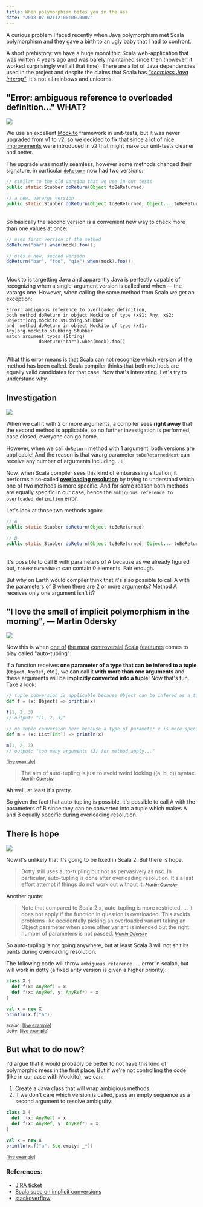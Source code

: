 ```yaml
---
title: When polymorphism bites you in the ass
date: "2018-07-02T12:00:00.000Z"
---
```


A curious problem I faced recently when Java polymorphism met Scala polymorphism and they gave a birth to an ugly baby that I had to confront.

A short prehistory: we have a huge monolithic Scala web-application that was written 4 years ago and was barely maintained since then (however, it worked surprisingly well all that time). There are a lot of Java dependencies used in the project and despite the claims that Scala has [_"seamless Java interop"_](https://www.scala-lang.org/), it's not all rainbows and unicorns.

## "Error: ambiguous reference to overloaded definition..." WHAT?

![](swanson.jpg)

We use an excellent [Mockito](http://site.mockito.org/) framework in unit-tests, but it was never upgraded from v1 to v2, so we decided to fix that since [a lot of nice improvements](https://github.com/mockito/mockito/wiki/What%27s-new-in-Mockito-2) were introduced in v2 that might make our unit-tests cleaner and better.

The upgrade was mostly seamless, however some methods changed their signature, in particular [`doReturn`](https://static.javadoc.io/org.mockito/mockito-core/2.19.0/org/mockito/Mockito.html#doReturn-java.lang.Object-) now had two versions:

```java
// similar to the old version that we use in our tests
public static Stubber doReturn(Object toBeReturned)

// a new, varargs version
public static Stubber doReturn(Object toBeReturned, Object... toBeReturnedNext)
```

<br>So basically the second version is a convenient new way to check more than one values at once:

```java
// uses first version of the method
doReturn("bar").when(mock).foo();

// uses a new, second version
doReturn("bar", "foo", "qix").when(mock).foo();
```

<br>Mockito is targetting Java and apparently Java is perfectly capable of recognizing when a single-argument version is called and when — the varargs one. However, when calling the same method from Scala we get an exception:

```
Error: ambiguous reference to overloaded definition,
both method doReturn in object Mockito of type (x$1: Any, x$2: Object*)org.mockito.stubbing.Stubber
and  method doReturn in object Mockito of type (x$1: Any)org.mockito.stubbing.Stubber
match argument types (String)
            doReturn("bar").when(mock).foo()
```

<br>What this error means is that Scala can not recognize which version of the method has been called. Scala compiler thinks that both methods are equally valid candidates for that case. Now that's interesting. Let's try to understand why.

## Investigation

![](poirot.jpg)

When we call it with 2 or more arguments, a compiler sees **right away** that the second method is applicable, so no further investigation is performed, case closed, everyone can go home.

However, when we call `doReturn` method with 1 argument, both versions are applicable! And the reason is that vararg parameter `toBeReturnedNext` can receive any number of arguments including... `0`.

Now, when Scala compiler sees this kind of embarassing situation, it performs a so-called **[overloading resolution](https://www.scala-lang.org/files/archive/spec/2.12/06-expressions.html#overloading-resolution)** by trying to understand which one of two methods is more specific. And for some reason both methods are equally specific in our case, hence the `ambiguous reference to overloaded definition` error.

Let's look at those two methods again:

```java
// A
public static Stubber doReturn(Object toBeReturned)

// B
public static Stubber doReturn(Object toBeReturned, Object... toBeReturnedNext)
```

<br>It's possible to call B with parameters of A because as we already figured out, `toBeReturnedNext` can contain 0 elements. Fair enough.

But why on Earth would compiler think that it's also possible to call A with the parameters of B when there are 2 or more arguments? Method A receives only one argument isn't it?

## "I love the smell of implicit polymorphism in the morning", — Martin Odersky

![](napalm.jpg)

Now this is when [one of](https://github.com/scala/scala-dev/issues/496) [the most](https://issues.scala-lang.org/browse/SI-3583) [controversial](https://groups.google.com/forum/#!topic/scala-debate/2fPsj1q-CXg) [Scala](https://github.com/scala/bug/issues/3583) [feautures](https://contributors.scala-lang.org/t/lets-drop-auto-tupling/1799) comes to play called "auto-tupling":

If a function receives **one parameter of a type that can be infered to a tuple** (`Object`, `AnyRef`, etc.), we can call it **with more than one arguments** and these arguments will be **implicitly converted into a tuple**! Now that's fun. Take a look:

```scala
// tuple conversion is applicable because Object can be infered as a tuple
def f = (x: Object) => println(x)

f(1, 2, 3)
// output: "(1, 2, 3)"

// no tuple conversion here because a type of parameter x is more specific and can not be a tuple
def m = (x: List[Int]) => println(x)

m(1, 2, 3)
// output: "too many arguments (3) for method apply..."
```
<small>[[live example]](https://scastie.scala-lang.org/mistadikay/yorHmKzARdC4IKF5N6qMxw/4)</small>

> The aim of auto-tupling is just to avoid weird looking ((a, b, c)) syntax.
> <cite><small>[Martin Odersky](https://github.com/lampepfl/dotty/pull/51#issuecomment-37437618)</small></cite>

Ah well, at least it's pretty.

So given the fact that auto-tupling is possible, it's possible to call A with the parameters of B since they can be converted into a tuple which makes A and B equally specific during overloading resolution.

## There is hope

![](hope.jpg)

Now it's unlikely that it's going to be fixed in Scala 2. But there is hope.

> Dotty still uses auto-tupling but not as pervasively as nsc. In particular, auto-tupling is done after overloading resolution. It's a last effort attempt if things do not work out without it.
> <cite><small>[Martin Odersky](https://issues.scala-lang.org/browse/SI-2991?focusedCommentId=73778&page=com.atlassian.jira.plugin.system.issuetabpanels%3Acomment-tabpanel#comment-73778)</small></cite>

Another quote:

> Note that compared to Scala 2.x, auto-tupling is more restricted. ... it does not apply if the function in question is overloaded. This avoids problems like accidentally picking an overloaded variant taking an Object parameter when some other variant is intended but the right number of parameters is not passed.
> <cite><small>[Martin Odersky](hhttps://github.com/lampepfl/dotty/pull/51#issuecomment-37105935)</small></cite>

So auto-tupling is not going anywhere, but at least Scala 3 will not shit its pants during overloading resolution.

The following code will throw `ambiguous reference...` error in scalac, but will work in dotty (a fixed arity version is given a higher priority):

```scala
class X {
  def f(x: AnyRef) = x
  def f(x: AnyRef, y: AnyRef*) = x
}

val x = new X
println(x.f("a"))
```
<small>scalac: [[live example]](https://scastie.scala-lang.org/mistadikay/YhYi4frSTaCFql5mmIW8CQ/2)</small><br/>
<small>dotty: [[live example]](https://scastie.scala-lang.org/mistadikay/LlqHuNDRTcq30VALXW61Mg/2)</small>

## But what to do now?

I'd argue that it would probably be better to not have this kind of polymorphic mess in the first place. But if we're not controlling the code (like in our case with Mockito), we can:

1. Create a Java class that will wrap ambigious methods.
2. If we don't care which version is called, pass an empty sequence as a second argument to resolve ambiguity:

```scala
class X {
  def f(x: AnyRef) = x
  def f(x: AnyRef, y: AnyRef*) = x
}

val x = new X
println(x.f("a", Seq.empty: _*))
```
<small>[[live example]](https://scastie.scala-lang.org/mistadikay/Kn2HIzFoTXO4LcrHi6ApFg/4)</small>

### References: 
* [JIRA ticket](https://issues.scala-lang.org/browse/SI-2991?orig=1)
* [Scala spec on implicit conversions](https://www.scala-lang.org/files/archive/spec/2.12/06-expressions.html#implicit-conversions)
* [stackoverflow](https://stackoverflow.com/questions/2159248/spurious-ambiguous-reference-error-in-scala-2-7-7-compiler-interpreter/2161551#2161551)
